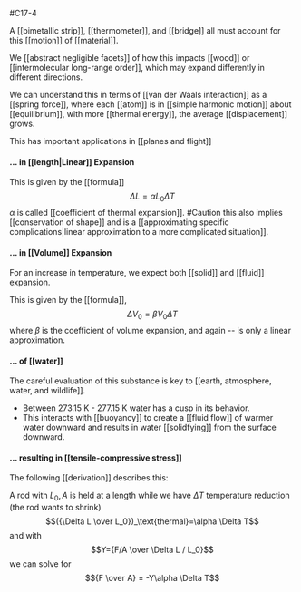 #C17-4

A [[bimetallic strip]], [[thermometer]], and [[bridge]] all must account for this [[motion]] of [[material]].

We [[abstract negligible facets]] of how this impacts [[wood]] or [[intermolecular long-range order]], which may expand differently in different directions.

We can understand this in terms of [[van der Waals interaction]] as a [[spring force]], where each [[atom]] is in [[simple harmonic motion]] about [[equilibrium]], with more [[thermal energy]], the average [[displacement]] grows.

This has important applications in [[planes and flight]]

#### ... in [[length|Linear]] Expansion
This is given by the [[formula]] $$\Delta L = \alpha L_0 \Delta T$$
$\alpha$ is called [[coefficient of thermal expansion]]. #Caution  this also implies [[conservation of shape]] and is a [[approximating specific complications|linear approximation to a more complicated situation]].

#### ... in [[Volume]] Expansion
For an increase in temperature, we expect both [[solid]] and [[fluid]] expansion.

This is given by the [[formula]], $$\Delta V_0 = \beta V_0 \Delta T$$where $\beta$ is the coefficient of volume expansion, and again -- is only a linear approximation.

#### ... of [[water]]
The careful evaluation of this substance is key to [[earth, atmosphere, water, and wildlife]].

- Between $\text{273.15 K - 277.15 K}$ water has a cusp in its behavior.
- This interacts with [[buoyancy]] to create a [[fluid flow]] of warmer water downward and results in water [[solidfying]] from the surface downward.

#### ... resulting in [[tensile-compressive stress]]
The following [[derivation]] describes this:

A rod with $L_0, A$ is held at a length while we have $\Delta T$ temperature reduction (the rod wants to shrink) $$({\Delta L \over L_0})_\text{thermal}=\alpha \Delta T$$
and with $$Y={F/A \over \Delta L / L_0}$$
we can solve for $${F \over A} = -Y\alpha \Delta T$$
